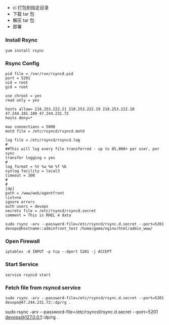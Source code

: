 ##

- ci 打包到指定目录
- 下载 tar 包
- 解压 tar 包
- 部署



### Install Rsync

```
yum install rsync
```



### Rsync Config



```
pid file = /var/run/rsyncd.pid
port = 5201
uid = root
gid = root

use chroot = yes
read only = yes

hosts allow= 218.253.222.21 218.253.222.19 218.253.222.18 47.244.101.189 47.244.231.72
hosts deny=*

max connections = 5000
motd file = /etc/rsyncd/rsyncd.motd

log file = /etc/rsyncd/rsyncd.log
#
##This will log every file transferred - up to 85,000+ per user, per sync
transfer logging = yes
#
log format = %t %a %m %f %b
syslog facility = local3
timeout = 300
#
#
[dp]
path = /www/web/agentfront
list=no
ignore errors
auth users = devops
secrets file = /etc/rsyncd/rsyncd.secret
comment = This is RHEL 4 data
```



```shell
sudo rsync -arv --password-file=/etc/rsyncd/rsync.d.secret --port=5201 devops@hostname::adminfront_test /home/game/nginx/html/admin_www/
```



### Open Firewall

```shell
iptables -A INPUT -p tcp --dport 5201 -j ACCEPT
```

### Start Service

```shell
service rsyncd start
```

### Fetch file from rsyncd service

```shell
sudo rsync -arv --password-file=/etc/rsyncd/rsync.d.secret --port=5201 devops@47.244.231.72::dp/rg .
```

sudo rsync -arv --password-file=/etc/rsyncd/rsync.d.secret --port=5201 devops@127.0.0.1::dp/rg .